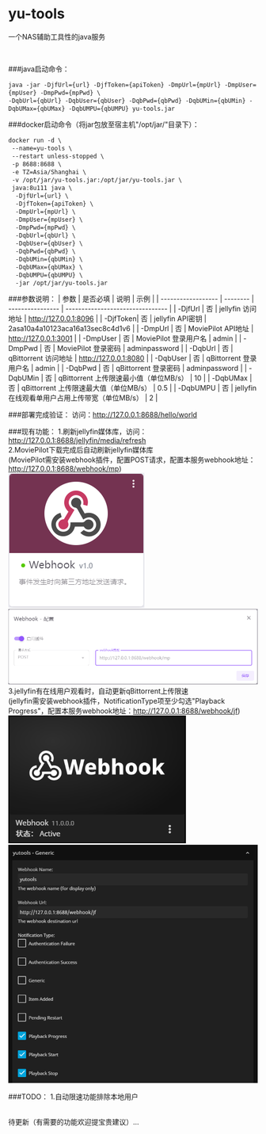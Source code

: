 # yu-tools

一个NAS辅助工具性的java服务

<br>

###java启动命令：
```
java -jar -DjfUrl={url} -DjfToken={apiToken} -DmpUrl={mpUrl} -DmpUser={mpUser} -DmpPwd={mpPwd} \
-DqbUrl={qbUrl} -DqbUser={qbUser} -DqbPwd={qbPwd} -DqbUMin={qbUMin} -DqbUMax={qbUMax} -DqbUMPU={qbUMPU} yu-tools.jar
```

###docker启动命令（将jar包放至宿主机"/opt/jar/"目录下）：
```
docker run -d \
 --name=yu-tools \
 --restart unless-stopped \
 -p 8688:8688 \
 -e TZ=Asia/Shanghai \
 -v /opt/jar/yu-tools.jar:/opt/jar/yu-tools.jar \
 java:8u111 java \
  -DjfUrl={url} \
  -DjfToken={apiToken} \
  -DmpUrl={mpUrl} \
  -DmpUser={mpUser} \
  -DmpPwd={mpPwd} \
  -DqbUrl={qbUrl} \
  -DqbUser={qbUser} \
  -DqbPwd={qbPwd} \
  -DqbUMin={qbUMin} \
  -DqbUMax={qbUMax} \
  -DqbUMPU={qbUMPU} \
  -jar /opt/jar/yu-tools.jar
```

###参数说明：
| 参数               | 是否必填 | 说明             | 示例                             |
| ------------------ | -------- | ---------------- | -------------------------------- |
| -DjfUrl  | 否       | jellyfin 访问地址     | http://127.0.0.1:8096            |
| -DjfToken| 否       | jellyfin API密钥     | 2asa10a4a10123aca16a13sec8c4d1v6 |
| -DmpUrl  | 否       | MoviePilot API地址   | http://127.0.0.1:3001            |
| -DmpUser | 否       | MoviePilot 登录用户名 | admin |
| -DmpPwd  | 否       | MoviePilot 登录密码   | adminpassword |
| -DqbUrl  | 否       | qBittorrent 访问地址    | http://127.0.0.1:8080            |
| -DqbUser | 否       | qBittorrent 登录用户名 | admin |
| -DqbPwd  | 否       | qBittorrent 登录密码   | adminpassword |
| -DqbUMin  | 否       | qBittorrent 上传限速最小值（单位MB/s）   | 10 |
| -DqbUMax  | 否       | qBittorrent 上传限速最大值（单位MB/s）   | 0.5 |
| -DqbUMPU  | 否       | jellyfin 在线观看单用户占用上传带宽（单位MB/s）   | 2 |


###部署完成验证：
访问：http://127.0.0.1:8688/hello/world


###现有功能：
1.刷新jellyfin媒体库，访问：http://127.0.0.1:8688/jellyfin/media/refresh
<br>
2.MoviePilot下载完成后自动刷新jellyfin媒体库<br>
(MoviePilot需安装webhook插件，配置POST请求，配置本服务webhook地址：http://127.0.0.1:8688/webhook/mp)
<br>![img_3.png](img/img_3.png)![img_4.png](img/img_4.png)
<br>
3.jellyfin有在线用户观看时，自动更新qBittorrent上传限速<br>
(jellyfin需安装webhook插件，NotificationType项至少勾选"Playback Progress"，配置本服务webhook地址：http://127.0.0.1:8688/webhook/jf)
<br>
![img_1.png](img/img_1.png)![img_2.png](img/img_2.png)
<br>

###TODO：
1.自动限速功能排除本地用户

<br>
待更新（有需要的功能欢迎提宝贵建议）...
